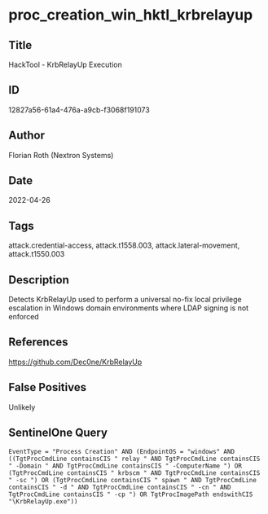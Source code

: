 # proc_creation_win_hktl_krbrelayup

## Title
HackTool - KrbRelayUp Execution

## ID
12827a56-61a4-476a-a9cb-f3068f191073

## Author
Florian Roth (Nextron Systems)

## Date
2022-04-26

## Tags
attack.credential-access, attack.t1558.003, attack.lateral-movement, attack.t1550.003

## Description
Detects KrbRelayUp used to perform a universal no-fix local privilege escalation in Windows domain environments where LDAP signing is not enforced

## References
https://github.com/Dec0ne/KrbRelayUp

## False Positives
Unlikely

## SentinelOne Query
```
EventType = "Process Creation" AND (EndpointOS = "windows" AND ((TgtProcCmdLine containsCIS " relay " AND TgtProcCmdLine containsCIS " -Domain " AND TgtProcCmdLine containsCIS " -ComputerName ") OR (TgtProcCmdLine containsCIS " krbscm " AND TgtProcCmdLine containsCIS " -sc ") OR (TgtProcCmdLine containsCIS " spawn " AND TgtProcCmdLine containsCIS " -d " AND TgtProcCmdLine containsCIS " -cn " AND TgtProcCmdLine containsCIS " -cp ") OR TgtProcImagePath endswithCIS "\KrbRelayUp.exe"))

```